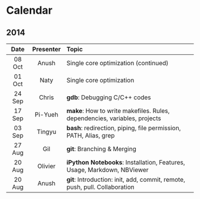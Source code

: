 # Calendar

## 2014
| Date | Presenter | Topic |
|:----:|:---------:|:------|
| 08 Oct | Anush   | Single core optimization (continued) |
| 01 Oct | Naty    | Single core optimization |
| 24 Sep | Chris   | **gdb**: Debugging C/C++ codes |
| 17 Sep | Pi-Yueh | **make**: How to write makefiles. Rules, dependencies, variables, projects |
| 03 Sep | Tingyu  | **bash**: redirection, piping, file permission, PATH, Alias, grep |
| 27 Aug | Gil     | **git**: Branching & Merging |
| 20 Aug | Olivier | **iPython Notebooks**: Installation, Features, Usage, Markdown, NBViewer |
| 20 Aug | Anush   | **git**: Introduction: init, add, commit, remote, push, pull. Collaboration |